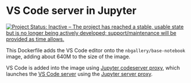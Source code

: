 # VS Code server in Jupyter

[![Project Status: Inactive – The project has reached a stable, usable state but is no longer being actively developed; support/maintenance will be provided as time allows.](https://www.repostatus.org/badges/latest/inactive.svg)](https://www.repostatus.org/#inactive)

This Dockerfile adds the VS Code editor onto the `nbgallery/base-notebook` image, adding about 640M to the size of the image.

VS Code is added into the image using [Jupyter codeserver proxy](https://github.com/dirkcgrunwald/jupyter_codeserver_proxy-), which launches the [VS Code server](https://github.com/cdr/code-server) using the [Jupyter server proxy](https://github.com/jupyterhub/jupyter-server-proxy).
